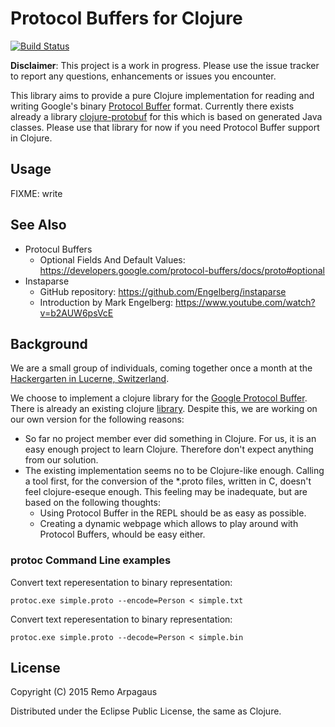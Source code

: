 # Protocol Buffers for Clojure
[![Build Status](https://travis-ci.org/arpagaus/clj-protobuf.svg?branch=master)](https://travis-ci.org/arpagaus/clj-protobuf)

**Disclaimer**: This project is a work in progress. Please use the issue tracker to report any questions, enhancements or issues you encounter.

This library aims to provide a pure Clojure implementation for reading and writing Google's binary [Protocol Buffer](https://developers.google.com/protocol-buffers) format. Currently there exists already a library [clojure-protobuf](https://github.com/ninjudd/clojure-protobuf) for this which is based on generated Java classes. Please use that library for now if you need Protocol Buffer support in Clojure.

## Usage

FIXME: write

## See Also
- Protocul Buffers
  - Optional Fields And Default Values: https://developers.google.com/protocol-buffers/docs/proto#optional
- Instaparse
  - GitHub repository: https://github.com/Engelberg/instaparse
  - Introduction by Mark Engelberg: https://www.youtube.com/watch?v=b2AUW6psVcE

## Background
We are a small group of individuals, coming together once a month at the [Hackergarten in Lucerne, Switzerland](http://www.meetup.com/hackergarten-luzern).

We choose to implement a clojure library for the [Google Protocol Buffer](https://developers.google.com/protocol-buffers). There is already an existing clojure [library](https://github.com/ninjudd/clojure-protobuf). Despite this, we are working on our own version for the following reasons:

- So far no project member ever did something in Clojure. For us, it is an easy enough project to learn Clojure. Therefore don't expect anything from our solution.
- The existing implementation seems no to be Clojure-like enough. Calling a tool first, for the conversion of the *.proto files, written in C, doesn't feel clojure-eseque enough. This feeling may be inadequate, but are based on the following thoughts:
  - Using Protocol Buffer in the REPL should be as easy as possible.
  - Creating a dynamic webpage which allows to play around with Protocol Buffers, whould be easy either.

### protoc Command Line examples

Convert text reperesentation to binary representation:
```
protoc.exe simple.proto --encode=Person < simple.txt
```
Convert text reperesentation to binary representation:
```
protoc.exe simple.proto --decode=Person < simple.bin
```

## License

Copyright (C) 2015 Remo Arpagaus

Distributed under the Eclipse Public License, the same as Clojure.
